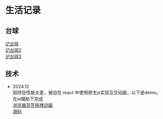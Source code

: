 # 生活记录

## 台球
[记台球](https://github.com/vbbbg/record/issues/1)  
[记台球2](https://github.com/vbbbg/record/issues/2)  
[记台球3](./post/台球3.md)

## 技术

* 2024.12  
因项目性能太差，被迫在 react 中使用原生js实现互交动画，以下是demo，在ai辅助下完成  
[浏览器页签拖拽动画](https://idwang.vercel.app/feature/tabs-order)  
[源码](https://github.com/vbbbg/idwang/blob/main/app/feature/tabs-order/page.tsx#L348)